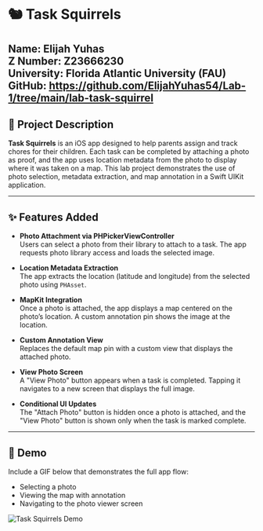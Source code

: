 # 🐿️ Task Squirrels

**Name:** Elijah Yuhas  
**Z Number:** Z23666230  
**University:** Florida Atlantic University (FAU)
**GitHub:** https://github.com/ElijahYuhas54/Lab-1/tree/main/lab-task-squirrel
---

## 📱 Project Description

**Task Squirrels** is an iOS app designed to help parents assign and track chores for their children. Each task can be completed by attaching a photo as proof, and the app uses location metadata from the photo to display where it was taken on a map. This lab project demonstrates the use of photo selection, metadata extraction, and map annotation in a Swift UIKit application.

---

## ✨ Features Added

- **Photo Attachment via PHPickerViewController**  
  Users can select a photo from their library to attach to a task. The app requests photo library access and loads the selected image.

- **Location Metadata Extraction**  
  The app extracts the location (latitude and longitude) from the selected photo using `PHAsset`.

- **MapKit Integration**  
  Once a photo is attached, the app displays a map centered on the photo’s location. A custom annotation pin shows the image at the location.

- **Custom Annotation View**  
  Replaces the default map pin with a custom view that displays the attached photo.

- **View Photo Screen**  
  A "View Photo" button appears when a task is completed. Tapping it navigates to a new screen that displays the full image.

- **Conditional UI Updates**  
  The "Attach Photo" button is hidden once a photo is attached, and the "View Photo" button is shown only when the task is marked complete.

---

## 📸 Demo

Include a GIF below that demonstrates the full app flow:
- Selecting a photo
- Viewing the map with annotation
- Navigating to the photo viewer screen

![Task Squirrels Demo](lab-task-squirrel/DemoGIF.gif)
